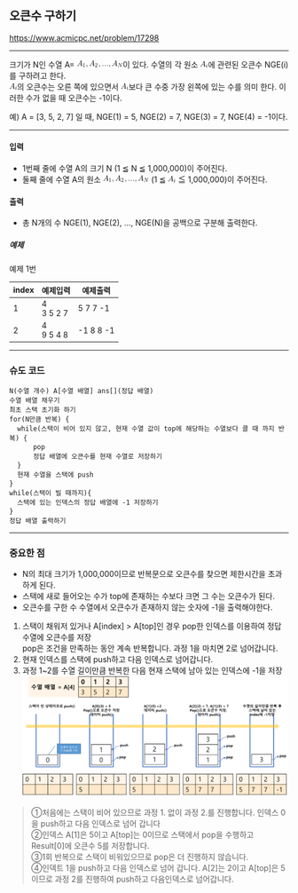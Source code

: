 ## 오큰수 구하기

https://www.acmicpc.net/problem/17298

-----
크기가 N인 수열 A= ![img_6.png](img_6.png)이 있다. 수열의 각 원소 ![img_10.png](img_10.png)에 관련된 오큰수 NGE(i)를 구하려고 한다.  
![img_10.png](img_10.png)의 오큰수는 오른 쪽에 있으면서 ![img_10.png](img_10.png)보다 큰 수중 가장 왼쪽에 있는 수를 의미 한다.
이러한 수가 없을 때 오큰수는 -1이다.

예) A = [3, 5, 2, 7] 일 때, NGE(1) = 5, NGE(2) = 7, NGE(3) = 7, NGE(4) = -1이다.

-----
#### 입력
- 1번째 줄에 수열 A의 크기 N (1 ≦ N ≦ 1,000,000)이 주어진다.
- 둘째 줄에 수열 A의 원소 ![img_6.png](img_6.png) (1 ≦ ![img_10.png](img_10.png) ≦ 1,000,000)이 주어진다.

#### 출력
- 총 N개의 수 NGE(1), NGE(2), ..., NGE(N)을 공백으로 구분해 출력한다.

##### 예제
예제 1번

| index | 예제입력           | 예제출력      |
|-------|----------------|-----------|
| 1     | 4 <br> 3 5 2 7 | 5 7 7 -1  |
| 2     | 4 <br> 9 5 4 8 | -1 8 8 -1 |

-----
### 슈도 코드
  ```
N(수열 개수) A[수열 배열] ans[](정답 배열)
수열 배열 채우기
최초 스택 초기화 하기
for(N만큼 반복) {
    while(스택이 비어 있지 않고, 현재 수열 값이 top에 해당하는 수열보다 클 때 까지 반복) {
        pop
        정답 배열에 오큰수를 현재 수열로 저장하기
    }
    현재 수열을 스택에 push
}
while(스택이 빌 때까지){
    스택에 있는 인덱스의 정답 배열에 -1 저장하기
} 
정답 배열 출력하기
  ```
-----
### 중요한 점
- N의 최대 크기가 1,000,000이므로 반복문으로 오큰수를 찾으면 제한시간을 초과 하게 된다.
- 스택에 새로 들어오는 수가 top에 존재하는 수보다 크면 그 수는 오큰수가 된다.
- 오큰수를 구한 수 수열에서 오큰수가 존재하지 않는 숫자에 -1을 출력해야한다.
1. 스택이 채워저 있거나 A[index] > A[top]인 경우 pop한 인덱스를 이용하여 정답 수열에 오큰수를 저장  
   pop은 조건을 만족하는 동안 계속 반복합니다. 과정 1을 마치면 2로 넘어갑니다.
2. 현재 인덱스를 스택에 push하고 다음 인덱스로 넘어갑니다.
3. 과정 1~2를 수열 길이만큼 반복한 다음 현재 스택에 남아 있는 인덱스에 -1을 저장
   ![img_30.png](img_30.png)

> ①처음에는 스택이 비어 있으므로 과정 1. 없이 과정 2.를 진행합니다. 인덱스 0을 push하고 다음 인덱스로 넘어 갑니다  
> ②인덱스 A[1]은 5이고 A[top]는 0이므로 스택에서 pop을 수행하고 Result[0]에 오큰수 5를 저장합니다.  
> ③1회 반복으로 스택이 비워있으므로 pop은 더 진행하지 않습니다.  
> ④인덱트 1을 push하고 다음 인덱스로 넘어 갑니다. A[2]는 2이고 A[top]은 5이므로 과정 2를 진행하여 push하고 다음인덱스로 넘어갑니다.